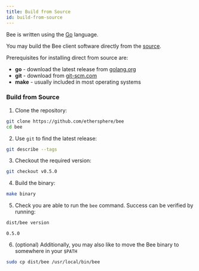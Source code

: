 ```yaml
---
title: Build from Source
id: build-from-source
---
```


Bee is written using the [Go](https://golang.org) language. 

You may build the Bee client software directly from the [source](https://github.com/ethersphere/bee).

Prerequisites for installing direct from source are:

- **go** - download the latest release from [golang.org](https://golang.org/dl)
- **git** - download from [git-scm.com](https://git-scm.com/)
- **make** - usually included in most operating systems

### Build from Source

1) Clone the repository:

```sh
git clone https://github.com/ethersphere/bee
cd bee
```

2) Use `git` to find the latest release:

```sh
git describe --tags
```

3) Checkout the required version:

```sh
git checkout v0.5.0
```

4) Build the binary:

```sh
make binary
```

5) Check you are able to run the `bee` command. Success can be verified by running:

```sh
dist/bee version
```

```
0.5.0
```

6) (optional) Additionally, you may also like to move the Bee binary to somewhere in your `$PATH`

```sh
sudo cp dist/bee /usr/local/bin/bee
```
